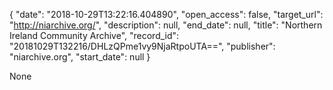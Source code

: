{
  "date": "2018-10-29T13:22:16.404890", 
  "open_access": false, 
  "target_url": "http://niarchive.org/", 
  "description": null, 
  "end_date": null, 
  "title": "Northern Ireland Community Archive", 
  "record_id": "20181029T132216/DHLzQPme1vy9NjaRtpoUTA==", 
  "publisher": "niarchive.org", 
  "start_date": null
}

None
